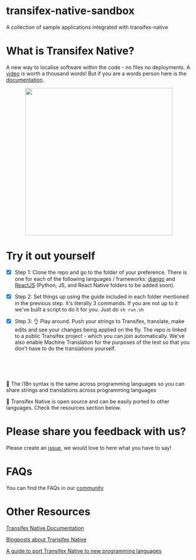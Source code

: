 # transifex-native-sandbox
A collection of sample applications integrated with transifex-native

# What is Transifex Native?

A new way to localise software within the code - no files no deployments. A [video](https://www.youtube.com/watch?v=SzEOCKNjRZU) is worth a thousand words!
But if you are a words person here is the [documentation](https://docs.transifex.com/transifex-native-sdk-overview/introduction).
<br/>
<p align="center">
  <img src="https://cdn.transifex.com/docs-images/L10n_aware_flow.png" height=400/>
</p>


# Try it out yourself

  
  - [x] Step 1: Clone the repo and go to the folder of your preference. There is one for each of the following languages / frameworks: [django](https://github.com/transifex/transifex-native-sandbox/tree/master/django) and [ReactJS](https://github.com/transifex/transifex-native-sandbox/tree/master/reactjs) (Python, JS, and React Native folders to be added soon).


  - [x] Step 2: Set things up using the guide included in each folder mentioned in the previous step. it's literally 3 commands. 
        If you are not up to it we've built a script to do it for you. Just do ```sh run.sh```
  

  - [x] Step 3: :ok_hand: Play around. Push your strings to Transifex, translate, make edits and see your changes being applied on the fly. The repo is linked to a public Transifex project - which you can join automatically. We've also enable Machine Translation for the purposes of the test so that you don't have to do the translations yourself.
   
   

  <br/>
  <br/>
  <br/>
  
  :metal: The i18n syntax is the same across programming languages so you can share strings and translations across programming languages
 
 
  :metal:	Transifex Native is open source and can be easily ported to other languages. Check the resources section below.
 


# Please share you feedback with us?
Please create an [issue](https://github.com/transifex/transifex-native-sandbox/issues/new), we would love to here what you have to say!

# FAQs
You can find the FAQs in our [community](https://community.transifex.com/c/transifex-native/17)

# Other Resources
[Transifex Native Documentation](https://docs.transifex.com/transifex-native-sdk-overview/introduction)

[Blogposts about Transifex Native](https://www.transifex.com/blog/category/tx-native/)

[A guide to port Transifex Native to new programming languages](https://transifex.github.io/native-specs/)


